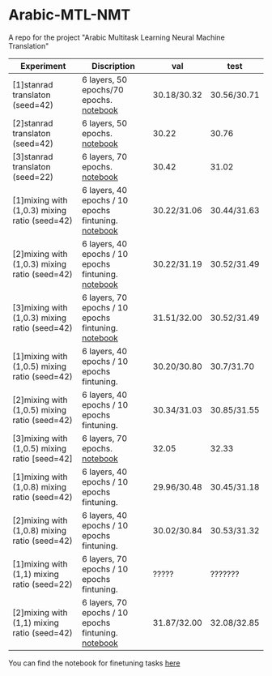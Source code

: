 # Arabic-MTL-NMT
A repo for the project "Arabic Multitask Learning Neural Machine Translation"

|      Experiment          |           Discription           |   val     |    test     |
|    -------------         |     -----------------------     |  ------------ | ------------    |
| [1]stanrad translaton (seed=42)  |      6 layers, 50 epochs/70 epochs. [notebook](https://bit.ly/3wxSeRd)      |   30.18/30.32   |    30.56/30.71   |
| [2]stanrad translaton (seed=42)  |      6 layers, 50 epochs. [notebook](https://bit.ly/3wtO7Wo)    |    30.22   |   30.76         |
| [3]stanrad translaton (seed=22)  |      6 layers, 70 epochs. [notebook](https://bit.ly/3mWOjwm)   |    30.42   |   31.02   |
| [1]mixing with (1,0.3) mixing ratio (seed=42) |  6 layers, 40 epochs / 10 epochs fintuning. [notebook](https://bit.ly/3hzsUGh)  |  30.22/31.06 |  30.44/31.63  |  
| [2]mixing with (1,0.3) mixing ratio (seed=42) |  6 layers, 40 epochs / 10 epochs fintuning. [notebook](https://bit.ly/3r44O9D)  |  30.22/31.19 |  30.52/31.49  |
| [3]mixing with (1,0.3) mixing ratio (seed=42) |  6 layers, 70 epochs / 10 epochs fintuning. [notebook](https://bit.ly/3mW5KwH)  |  31.51/32.00 |  30.52/31.49  |
| [1]mixing with (1,0.5) mixing ratio (seed=42) |  6 layers, 40 epochs / 10 epochs fintuning.      |     30.20/30.80     |   30.7/31.70   |
| [2]mixing with (1,0.5) mixing ratio (seed=42) |  6 layers, 40 epochs / 10 epochs fintuning.      |     30.34/31.03 |   30.85/31.55      |
| [3]mixing with (1,0.5) mixing ratio [seed=42] |  6 layers, 70 epochs. [notebook](https://bit.ly/3gLWsj3)      |     32.05   |    32.33    |
| [1]mixing with (1,0.8) mixing ratio (seed=42) |  6 layers, 40 epochs / 10 epochs fintuning.      |     29.96/30.48       |   30.45/31.18  |
| [2]mixing with (1,0.8) mixing ratio (seed=42) |  6 layers, 40 epochs / 10 epochs fintuning.      |     30.02/30.84 |   30.53/31.32    |
| [1]mixing with (1,1) mixing ratio (seed=22)   |  6 layers, 70 epochs / 10 epochs fintuning.      |    ?????      |   ???????    |
| [2]mixing with (1,1) mixing ratio (seed=42)   |  6 layers, 70 epochs / 10 epochs fintuning. [notebook](https://bit.ly/3zCUIQN)  |  31.87/32.00 | 32.08/32.85 |

You can find the notebook for finetuning tasks [here](https://colab.research.google.com/drive/1C0xC56U1VmDhcE02rGbGb4b2SvypGZmS?usp=sharing) 



